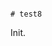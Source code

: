                                                                                                                                                                                                                                # test8

Init.
